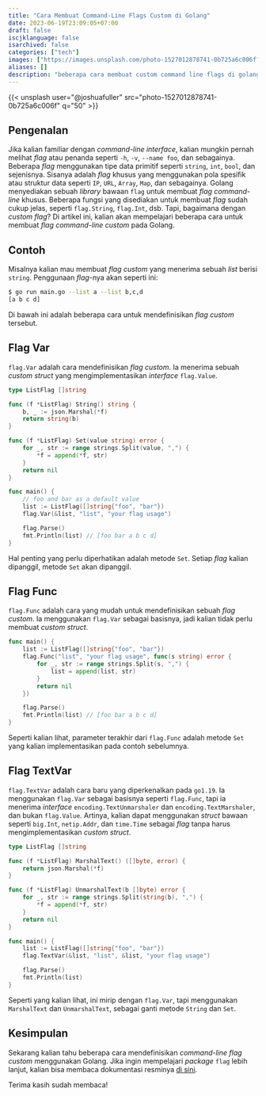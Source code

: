 ```yaml
---
title: "Cara Membuat Command-Line Flags Custom di Golang"
date: 2023-06-19T23:09:05+07:00
draft: false
iscjklanguage: false
isarchived: false
categories: ["tech"]
images: ["https://images.unsplash.com/photo-1527012878741-0b725a6c006f?w=1920&q=50"]
aliases: []
description: "beberapa cara membuat custom command line flags di golang"
---
```


{{< unsplash user="@joshuafuller" src="photo-1527012878741-0b725a6c006f" q="50" >}}

## Pengenalan

Jika kalian familiar dengan _command-line interface_, kalian mungkin pernah melihat _flag_ atau penanda seperti `-h`, `-v`, `--name foo`, dan sebagainya. Beberapa _flag_ menggunakan tipe data primitif seperti `string`, `int`, `bool`, dan sejenisnya. Sisanya adalah _flag_ khusus yang menggunakan pola spesifik atau struktur data seperti `IP`, `URL`, `Array`, `Map`, dan sebagainya. Golang menyediakan sebuah _library_ bawaan `flag` untuk membuat _flag command-line_ khusus. Beberapa fungsi yang disediakan untuk membuat _flag_ sudah cukup jelas, seperti `flag.String`, `flag.Int`, dsb. Tapi, bagaimana dengan _custom flag_? Di artikel ini, kalian akan mempelajari beberapa cara untuk membuat _flag command-line custom_ pada Golang.

## Contoh

Misalnya kalian mau membuat _flag custom_ yang menerima sebuah _list_ berisi `string`. Penggunaan _flag_-nya akan seperti ini:

```bash
$ go run main.go --list a --list b,c,d
[a b c d]
```

Di bawah ini adalah beberapa cara untuk mendefinisikan _flag custom_ tersebut.

## Flag Var

`flag.Var` adalah cara mendefinisikan _flag custom_. Ia menerima sebuah _custom struct_ yang mengimplementasikan _interface_ `flag.Value`.

```go
type ListFlag []string

func (f *ListFlag) String() string {
	b, _ := json.Marshal(*f)
	return string(b)
}

func (f *ListFlag) Set(value string) error {
	for _, str := range strings.Split(value, ",") {
		*f = append(*f, str)
	}
	return nil
}

func main() {
    // foo and bar as a default value
	list := ListFlag([]string{"foo", "bar"})
	flag.Var(&list, "list", "your flag usage")

	flag.Parse()
	fmt.Println(list) // [foo bar a b c d]
}
```

Hal penting yang perlu diperhatikan adalah metode `Set`. Setiap _flag_ kalian dipanggil, metode `Set` akan dipanggil.

## Flag Func

`flag.Func` adalah cara yang mudah untuk mendefinisikan sebuah _flag custom_. Ia menggunakan `flag.Var` sebagai basisnya, jadi kalian tidak perlu membuat _custom struct_.

```go
func main() {
	list := ListFlag([]string{"foo", "bar"})
	flag.Func("list", "your flag usage", func(s string) error {
		for _, str := range strings.Split(s, ",") {
			list = append(list, str)
		}
		return nil
	})

	flag.Parse()
	fmt.Println(list) // [foo bar a b c d]
}
```

Seperti kalian lihat, parameter terakhir dari `flag.Func` adalah metode `Set` yang kalian implementasikan pada contoh sebelumnya.

## Flag TextVar

`flag.TextVar` adalah cara baru yang diperkenalkan pada `go1.19`. Ia menggunakan `flag.Var` sebagai basisnya seperti `flag.Func`, tapi ia menerima _interface_ `encoding.TextUnmarshaler` dan `encoding.TextMarshaler`, dan bukan `flag.Value`. Artinya, kalian dapat menggunakan _struct_ bawaan seperti `big.Int`, `netip.Addr`, dan `time.Time` sebagai _flag_ tanpa harus mengimplementasikan _custom struct_.

```go
type ListFlag []string

func (f *ListFlag) MarshalText() ([]byte, error) {
	return json.Marshal(*f)
}

func (f *ListFlag) UnmarshalText(b []byte) error {
	for _, str := range strings.Split(string(b), ",") {
		*f = append(*f, str)
	}
	return nil
}

func main() {
	list := ListFlag([]string{"foo", "bar"})
	flag.TextVar(&list, "list", &list, "your flag usage")

	flag.Parse()
	fmt.Println(list)
}
```

Seperti yang kalian lihat, ini mirip dengan `flag.Var`, tapi menggunakan `MarshalText` dan `UnmarshalText`, sebagai ganti metode `String` dan `Set`.

## Kesimpulan

Sekarang kalian tahu beberapa cara mendefinisikan _command-line flag custom_ menggunakan Golang. Jika ingin mempelajari _package_ `flag` lebih lanjut, kalian bisa membaca dokumentasi resminya [di sini](https://pkg.go.dev/flag).

Terima kasih sudah membaca!
